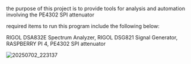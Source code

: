the purpose of this project is to provide tools for analysis and automation involving the PE4302 SPI attenuator

required items to run this program include the following below:

RIGOL DSA832E Spectrum Analyzer, 
RIGOL DSG821 Signal Generator, 
RASPBERRY PI 4, 
PE4302 SPI attenuator

![20250702_223137](https://github.com/user-attachments/assets/74b6c707-13f2-4b8e-aef2-62f82a729954)
